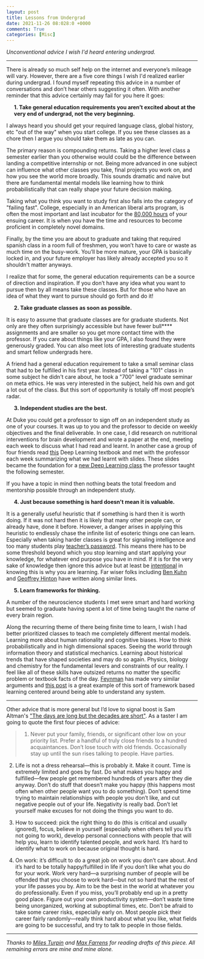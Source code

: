 ```yaml
---
layout: post
title: Lessons from Undergrad
date: 2021-11-26 08:028:0 +0000
comments: True
categories: [Misc]
---
```


*Unconventional advice I wish I'd heard entering undergrad.*

---

There is already so much self help on the internet and everyone’s mileage will vary.  However, there are a five core things I wish I'd realized earlier during undergrad. I found myself repeating this advice in a number of conversations and don’t hear others suggesting it often. With another reminder that this advice certainly may fail for you here it goes:

<div style="margin-left:20px">
  <b>1. Take general education requirements you aren’t excited about at the very end of undergrad, not the very beginning.</b>
</div>


  I always heard you should get your required language class, global history, etc "out of the way" when you start college. If you see these classes as a chore then I argue you should take them as late as you can.

  The primary reason is compounding returns. Taking a higher level class a semester earlier than you otherwise would could be the difference between landing a competitive internship or not. Being more advanced in one subject can influence what other classes you take, final projects you work on, and how you see the world more broadly. This sounds dramatic and naive but there are fundamental mental models like learning how to think probabilistically that can really shape your future decision making.

  Taking what you think you want to study first also falls into the category of "failing fast". College, especially in an American liberal arts program, is often the most important and last incubator for the [80,000 hours](https://80000hours.org/) of your ensuing career. It is when you have the time and resources to become proficient in completely novel domains.

  Finally, by the time you are about to graduate and taking that required spanish class in a room full of freshmen, you won’t have to care or waste as much time on the busy-work. You’ll be more mature, your GPA is basically locked in, and your future employer has likely already accepted you so it shouldn't matter anyways.

  I realize that for some, the general education requirements can be a source of direction and inspiration. If you don’t have any idea what you want to pursue then by all means take these classes. But for those who have an idea of what they want to pursue should go forth and do it!

<div style="margin-left:20px">
  <b>2. Take graduate classes as soon as possible.</b>
</div>

  It is easy to assume that graduate classes are for graduate students. Not only are they often surprisingly accessible but have fewer bull**** assignments and are smaller so you get more contact time with the professor. If you care about things like your GPA, I also found they were generously graded. You can also meet lots of interesting graduate students and smart fellow undergrads here.  

  A friend had a general education requirement to take a small seminar class that had to be fulfilled in his first year. Instead of taking a "101" class in some subject he didn't care about, he took a "700" level graduate seminar on meta ethics. He was very interested in the subject, held his own and got a lot out of the class. But this sort of opportunity is totally off most people’s radar.

<div style="margin-left:20px">
  <b>3. Independent studies are the best.</b>
</div>

  At Duke you could get a professor to sign off on an independent study as one of your courses. It was up to you and the professor to decide on weekly objectives and the final deliverable. In one case, I did research on nutritional interventions for brain development and wrote a paper at the end, meeting each week to discuss what I had read and learnt. In another case a group of four friends read [this](https://www.deeplearningbook.org/) Deep Learning textbook and met with the professor each week summarizing what we had learnt with slides. These slides became the foundation for a [new Deep Learning class](https://www2.stat.duke.edu/~banks/790-stat.html) the professor taught the following semester.

  If you have a topic in mind then nothing beats the total freedom and mentorship possible through an independent study.

<div style="margin-left:20px">
  <b>4. Just because something is hard doesn't mean it is valuable.</b>
</div>

  It is a generally useful heuristic that if something is hard then it is worth doing. If it was not hard then it is likely that many other people can, or already have, done it before. However, a danger arises in applying this heuristic to endlessly chase the infinite list of esoteric things one can learn. Especially when taking harder classes is great for signaling intelligence and too many students play [teacher’s password](https://www.lesswrong.com/posts/NMoLJuDJEms7Ku9XS/guessing-the-teacher-s-password). This means there has to be some threshold beyond which you stop learning and start applying your knowledge, for whatever end purpose you have in mind. If it is for the very sake of knowledge then ignore this advice but at least be [intentional](https://slatestarcodex.com/2014/05/23/ssc-gives-a-graduation-speech/) in knowing this is why you are learning. Far wiser folks including [Ben Kuhn](https://www.benkuhn.net/hard/) and [Geoffrey Hinton](https://dev.to/jithendrabsy/father-of-back-propagation-413f) have written along similar lines.

<div style="margin-left:20px">
  <b>5. Learn frameworks for thinking.</b>
</div>

  A number of the neuroscience students I met were smart and hard working but seemed to graduate having spent a lot of time being taught the name of every brain region.

  Along the recurring theme of there being finite time to learn, I wish I had better prioritized  classes to teach me completely different mental models. Learning more about human rationality and cognitive biases. How to think probabilistically and in high dimensional spaces. Seeing the world through information theory and statistical mechanics. Learning about historical trends that have shaped societies and may do so again. Physics, biology and chemistry for the fundamental levers and constraints of our reality. I feel like all of these skills have outsized returns no matter the specific problem or textbook facts of the day. [Feynman](https://smile.amazon.com/Surely-Feynman-Adventures-Curious-Character/dp/0393316041?sa-no-redirect=1) has made very similar arguments and [this post](https://www.lesswrong.com/posts/bjjbp5i5G8bekJuxv/study-guide) is a great example of this sort of framework based learning centered around being able to understand any system.

---

Other advice that is more general but I’d love to signal boost is Sam Altman's ["The days are long but the decades are short"](https://blog.samaltman.com/the-days-are-long-but-the-decades-are-short). As a taster I am going to quote the first four pieces of advice:

> 1) Never put your family, friends, or significant other low on your priority list.  Prefer a handful of truly close friends to a hundred acquaintances.  Don’t lose touch with old friends.  Occasionally stay up until the sun rises talking to people.  Have parties.
>
2) Life is not a dress rehearsal—this is probably it.  Make it count.  Time is extremely limited and goes by fast.  Do what makes you happy and fulfilled—few people get remembered hundreds of years after they die anyway.  Don’t do stuff that doesn’t make you happy (this happens most often when other people want you to do something).  Don’t spend time trying to maintain relationships with people you don’t like, and cut negative people out of your life.  Negativity is really bad.  Don’t let yourself make excuses for not doing the things you want to do.
>
3) How to succeed: pick the right thing to do (this is critical and usually ignored), focus, believe in yourself (especially when others tell you it’s not going to work), develop personal connections with people that will help you, learn to identify talented people, and work hard.  It’s hard to identify what to work on because original thought is hard.
>
4) On work: it’s difficult to do a great job on work you don’t care about.  And it’s hard to be totally happy/fulfilled in life if you don’t like what you do for your work.  Work very hard—a surprising number of people will be offended that you choose to work hard—but not so hard that the rest of your life passes you by.  Aim to be the best in the world at whatever you do professionally.  Even if you miss, you’ll probably end up in a pretty good place.  Figure out your own productivity system—don’t waste time being unorganized, working at suboptimal times, etc.  Don’t be afraid to take some career risks, especially early on.  Most people pick their career fairly randomly—really think hard about what you like, what fields are going to be successful, and try to talk to people in those fields.

---

*Thanks to [Miles Turpin](milesaturpin) and [Max Farrens](lord_applebee) for reading drafts of this piece. All remaining errors are mine and mine alone.*
